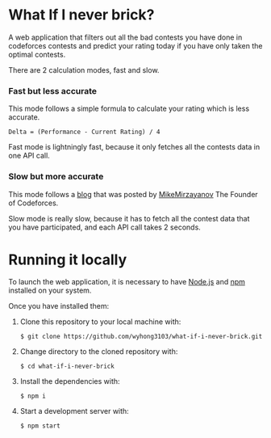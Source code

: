 # What If I never brick?

A web application that filters out all the bad contests you have done in codeforces contests and predict your rating today if you have only taken the optimal contests.

There are 2 calculation modes, fast and slow.

### Fast but less accurate

This mode follows a simple formula to calculate your rating which is less accurate.

```
Delta = (Performance - Current Rating) / 4

```

Fast mode is lightningly fast, because it only fetches all the contests data in one API call.


### Slow but more accurate

This mode follows a [blog](https://codeforces.com/blog/entry/20762) that was posted by [MikeMirzayanov](https://codeforces.com/profile/MikeMirzayanov) The Founder of Codeforces.

Slow mode is really slow, because it has to fetch all the contest data that you have participated, and each API call takes 2 seconds.

# Running it locally

To launch the web application, it is necessary to have <a href="http://nodejs.org/" target="_blank">Node.js</a> and <a href="https://npmjs.com/" target="_blank">npm</a> installed on your system.

Once you have installed them: 

1. Clone this repository to your local machine with:

	`$ git clone https://github.com/wyhong3103/what-if-i-never-brick.git`

2. Change directory to the cloned repository with:

	`$ cd what-if-i-never-brick`

3. Install the dependencies with:

	`$ npm i`

4. Start a development server with:

	`$ npm start`
